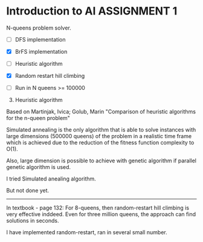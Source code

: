 # Introduction to AI ASSIGNMENT 1
N-queens problem solver.


-[ ] DFS implementation

-[x] BrFS implementation

-[ ] Heuristic algorithm 
 
-[x] Random restart hill climbing

-[ ] Run in N queens >= 100000  

3. Heuristic algorithm

Based on Martinjak, Ivica; Golub, Marin "Comparison of heuristic algorithms for the n-queen problem"

Simulated annealing is
the only algorithm that is able to solve instances
with large dimensions (500000 queens) of the
problem in a realistic time frame which is
achieved due to the reduction of the fitness
function complexity to O(1).

Also, large dimension is possible to achieve with genetic
algorithm if parallel genetic algorithm is used.

I tried Simulated anealing algorithm.

But not done yet.

---
In textbook - page 132:
For 8-queens, then random-restart hill climbing is very effective inddeed. Even for three million queens, the approach can find solutions in seconds.

I have implemented random-restart, ran in several small number.

